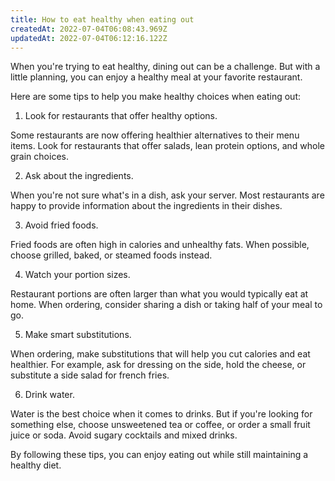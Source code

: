 ```yaml
---
title: How to eat healthy when eating out
createdAt: 2022-07-04T06:08:43.969Z
updatedAt: 2022-07-04T06:12:16.122Z
---
```


When you're trying to eat healthy, dining out can be a challenge. But with a little planning, you can enjoy a healthy meal at your favorite restaurant.

Here are some tips to help you make healthy choices when eating out:

1. Look for restaurants that offer healthy options.

Some restaurants are now offering healthier alternatives to their menu items. Look for restaurants that offer salads, lean protein options, and whole grain choices.

2. Ask about the ingredients.

When you're not sure what's in a dish, ask your server. Most restaurants are happy to provide information about the ingredients in their dishes.

3. Avoid fried foods.

Fried foods are often high in calories and unhealthy fats. When possible, choose grilled, baked, or steamed foods instead.

4. Watch your portion sizes.

Restaurant portions are often larger than what you would typically eat at home. When ordering, consider sharing a dish or taking half of your meal to go.

5. Make smart substitutions.

When ordering, make substitutions that will help you cut calories and eat healthier. For example, ask for dressing on the side, hold the cheese, or substitute a side salad for french fries.

6. Drink water.

Water is the best choice when it comes to drinks. But if you're looking for something else, choose unsweetened tea or coffee, or order a small fruit juice or soda. Avoid sugary cocktails and mixed drinks.

By following these tips, you can enjoy eating out while still maintaining a healthy diet.

